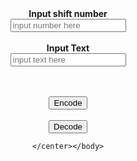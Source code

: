
<html>
	<head>
		<title>Caesar Cipher</title>
	</head>
	<body><center>
		<b>Input shift number</b> <Br>
  <input type="tel" placeholder= "input number here" id="num"><br><br>
		<b>Input Text</b> <br>
  <input type="text"  placeholder= "input text here"  id="txt"><br><br><br>
  
  <button onclick="caesar()">Encode</button><br><br>
  <button onclick="decaesar()">Decode</button>
  
  
	</center></body>
</html>

<script>

function caesar(){
  var num = parseInt(document.getElementById("num").value)
  var txt = document.getElementById("txt").value;
  var x = [];
  if(num>=-26 && num<=26){
      for(i=0;i<txt.length;i++){
        x[i] = txt.charCodeAt(i)+num;
        if(txt.charCodeAt(i)>=65 && txt.charCodeAt(i)<=90){
         
          if(x[i]>=65&&x[i]<=90){
            x[i]=x[i];
          }
          else if(x[i]>90){
            x[i]=x[i]-26;
          }
          else if(x[i]<65){
            x[i]=x[i]+26;     
          }
        
      }
        if(txt.charCodeAt(i)==32){
            x[i]=txt.charCodeAt(i);
          }
        
        if(txt.charCodeAt(i)>=97 && txt.charCodeAt(i)<=122){
          
          if(x[i]>=97&&x[i]<=122){
            x[i]=x[i];
          }
          else if(x[i]>122){
            x[i]=x[i]-26;
          }
          else if(x[i]<97){
            x[i]=x[i]+26;     
          }
          
        }
        
        
      }
    
    
  }
  else{
    document.write("Number must be from -26 to 26, try again :)")
  }
  
  document.write(String.fromCharCode.apply(null, x))
  
}


function decaesar(){
  var num = parseInt(document.getElementById("num").value)*-1
  var txt = document.getElementById("txt").value;
  var x = [];
  if(num>=-26 && num<=26){
      for(i=0;i<txt.length;i++){
        x[i] = txt.charCodeAt(i)+num;
        if(txt.charCodeAt(i)>=65 && txt.charCodeAt(i)<=90){
         
          if(x[i]>=65&&x[i]<=90){
            x[i]=x[i];
          }
          else if(x[i]>90){
            x[i]=x[i]-26;
          }
          else if(x[i]<65){
            x[i]=x[i]+26;     
          }
        
      }
        if(txt.charCodeAt(i)==32){
            x[i]=txt.charCodeAt(i);
          }
        
        if(txt.charCodeAt(i)>=97 && txt.charCodeAt(i)<=122){
          
          if(x[i]>=97&&x[i]<=122){
            x[i]=x[i];
          }
          else if(x[i]>122){
            x[i]=x[i]-26;
          }
          else if(x[i]<97){
            x[i]=x[i]+26;     
          }
          
        }
        
        
      }
    
    
  }
  else{
    document.write("Number must be from -26 to 26, try again :)")
  }
  
  document.write(String.fromCharCode.apply(null, x))
  
}

</script>
